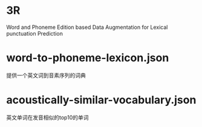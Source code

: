 # 3R
Word and Phoneme Edition based Data Augmentation for Lexical punctuation Prediction

# word-to-phoneme-lexicon.json
提供一个英文词到音素序列的词典

# acoustically-similar-vocabulary.json
英文单词在发音相似的top10的单词
